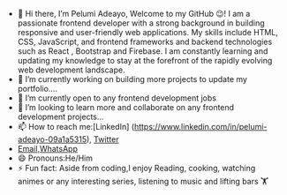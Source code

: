 - 👋 Hi there, I’m Pelumi Adeayo, Welcome to my GitHub 😉! I am a passionate frontend developer with a strong background in building responsive and user-friendly web applications. My skills include HTML, CSS, JavaScript, and frontend frameworks and backend technologies such as React , Bootstrap and Firebase. I am constantly learning and updating my knowledge to stay at the forefront of the rapidly evolving web development landscape. 
- 👀 I’m currently working on building more projects to update my portfolio....
- 🌱 I’m currently open to any frontend development jobs
- 💞️ I’m looking to learn more and collaborate on any frontend development projects...
- 📫 How to reach me:[LinkedIn] (https://www.linkedin.com/in/pelumi-adeayo-09a1a5315), [Twitter](https://x.com/The_realpex)
- [Email](pexart74@gmail.com),[WhatsApp](https://wa.link/davi1q)
- 😄 Pronouns:He/Him
- ⚡ Fun fact: Aside from coding,I enjoy Reading, cooking, watching animes or any interesting series, listening to music and lifting bars 🏋️

<!---
PexArt-web/PexArt-web is a ✨ special ✨ repository because its `README.md` (this file) appears on your GitHub profile.
You can click the Preview link to take a look at your changes.
--->
